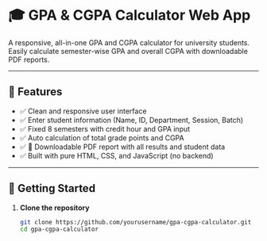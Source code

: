 # 🎓 GPA & CGPA Calculator Web App

A responsive, all-in-one GPA and CGPA calculator for university students. Easily calculate semester-wise GPA and overall CGPA with downloadable PDF reports.

---

## 🔧 Features

- ✅ Clean and responsive user interface
- ✅ Enter student information (Name, ID, Department, Session, Batch)
- ✅ Fixed 8 semesters with credit hour and GPA input
- ✅ Auto calculation of total grade points and CGPA
- ✅ 📄 Downloadable PDF report with all results and student data
- ✅ Built with pure HTML, CSS, and JavaScript (no backend)


---

## 🚀 Getting Started

1. **Clone the repository**
   ```bash
   git clone https://github.com/yourusername/gpa-cgpa-calculator.git
   cd gpa-cgpa-calculator
